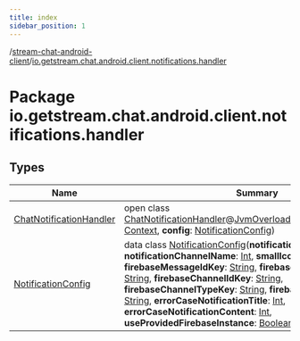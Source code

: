 ```yaml
---
title: index
sidebar_position: 1
---
```

/[stream-chat-android-client](../index.md)/[io.getstream.chat.android.client.notifications.handler](index.md)  
  
  
  
# Package io.getstream.chat.android.client.notifications.handler  
  
  
## Types  
  
|  Name |  Summary | 
|---|---|
| <a name="io.getstream.chat.android.client.notifications.handler/ChatNotificationHandler///PointingToDeclaration/"></a>[ChatNotificationHandler](ChatNotificationHandler/index.md)| <a name="io.getstream.chat.android.client.notifications.handler/ChatNotificationHandler///PointingToDeclaration/"></a>open class [ChatNotificationHandler](ChatNotificationHandler/index.md)@[JvmOverloads](https://kotlinlang.org/api/latest/jvm/stdlib/kotlin.jvm/-jvm-overloads/index.html)()constructor(**context**: [Context](https://developer.android.com/reference/kotlin/android/content/Context.html), **config**: [NotificationConfig](NotificationConfig/index.md))|
| <a name="io.getstream.chat.android.client.notifications.handler/NotificationConfig///PointingToDeclaration/"></a>[NotificationConfig](NotificationConfig/index.md)| <a name="io.getstream.chat.android.client.notifications.handler/NotificationConfig///PointingToDeclaration/"></a>data class [NotificationConfig](NotificationConfig/index.md)(**notificationChannelId**: [Int](https://kotlinlang.org/api/latest/jvm/stdlib/kotlin/-int/index.html), **notificationChannelName**: [Int](https://kotlinlang.org/api/latest/jvm/stdlib/kotlin/-int/index.html), **smallIcon**: [Int](https://kotlinlang.org/api/latest/jvm/stdlib/kotlin/-int/index.html), **firebaseMessageIdKey**: [String](https://kotlinlang.org/api/latest/jvm/stdlib/kotlin/-string/index.html), **firebaseMessageTextKey**: [String](https://kotlinlang.org/api/latest/jvm/stdlib/kotlin/-string/index.html), **firebaseChannelIdKey**: [String](https://kotlinlang.org/api/latest/jvm/stdlib/kotlin/-string/index.html), **firebaseChannelTypeKey**: [String](https://kotlinlang.org/api/latest/jvm/stdlib/kotlin/-string/index.html), **firebaseChannelNameKey**: [String](https://kotlinlang.org/api/latest/jvm/stdlib/kotlin/-string/index.html), **errorCaseNotificationTitle**: [Int](https://kotlinlang.org/api/latest/jvm/stdlib/kotlin/-int/index.html), **errorCaseNotificationContent**: [Int](https://kotlinlang.org/api/latest/jvm/stdlib/kotlin/-int/index.html), **useProvidedFirebaseInstance**: [Boolean](https://kotlinlang.org/api/latest/jvm/stdlib/kotlin/-boolean/index.html))|

